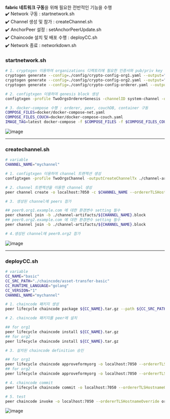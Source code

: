 **fabric 네트워크 구동**을 위해 필요한 전반적인 기능을 수행</br>
✔️ Network 구동 : startnetwork.sh </br>
✔️ Channel 생성 및 참가 : createChannel.sh</br>
✔️ AnchorPeer 설정 : setAnchorPeerUpdate.sh</br>
✔️ Chaincode 설치 및 배포 수행 : deployCC.sh</br>
✔️ Network 종료 : networkdown.sh</br>

### startnetwork.sh
```bash
# 1. cryptogen 이용하여 organizations 디렉토리에 필요한 인증서와 pub/priv key 생성
cryptogen generate --config=./config/crypto-config-org1.yaml --output="organizations"
cryptogen generate --config=./config/crypto-config-org2.yaml --output="organizations"
cryptogen generate --config=./config/crypto-config-orderer.yaml --output="organizations"

# 2. configtxgen 이용하여 genesis block 생성
configtxgen -profile TwoOrgsOrdererGenesis -channelID system-channel -outputBlock ./system-genesis-block/genesis.block

# 3. docker-compose 수행 : orderer, peer, couchDB, container 구동
COMPOSE_FILES=docker/docker-compose-net.yaml
COMPOSE_FILES_COUCH=docker/docker-compose-couch.yaml
IMAGE_TAG=latest docker-compose -f $COMPOSE_FILES -f $COMPOSE_FILES_COUCH up -d 
```

![image](https://github.com/gangintheremark/Hyperledger-Fabric-example/assets/81904943/f3c9921d-dd55-4886-a687-cd93825b997e)


***

### createchannel.sh
```bash
# variable
CHANNEL_NAME="mychannel"

# 1. configtxgen 이용하여 channel 트랜잭션 생성
configtxgen -profile TwoOrgsChannel -outputCreateChannelTx ./channel-artifacts/${CHANNEL_NAME}.tx -channelID $CHANNEL_NAME

# 2. channel 트랜잭션을 이용한 channel 생성
peer channel create -o localhost:7050 -c $CHANNEL_NAME --ordererTLSHostnameOverride orderer.example.com -f ./channel-artifacts/${CHANNEL_NAME}.tx --outputBlock ./channel-artifacts/${CHANNEL_NAME}.block --tls --cafile $ORDERER_CA

# 3. 생성된 channel에 peers 참가

## peer0.org1.example.com 에 대한 환경변수 setting 필수 
peer channel join -b ./channel-artifacts/${CHANNEL_NAME}.block
## peer0.org2.example.com 에 대한 환경변수 setting 필수 
peer channel join -b ./channel-artifacts/${CHANNEL_NAME}.block 

# 4.생성된 channel에 peer0.org2 참가
```

![image](https://github.com/gangintheremark/Hyperledger-Fabric-example/assets/81904943/a04d3810-9586-47cf-9af6-8161d4afa4f9)

***

### deployCC.sh

```bash
# variable
CC_NAME="basic"
CC_SRC_PATH="./chaincode/asset-transfer-basic"
CC_RUNTIME_LANGUAGE="golang"
CC_VERSION="1"
CHANNEL_NAME="mychannel"

# 1. chaincode 패키지 생성
peer lifecycle chaincode package ${CC_NAME}.tar.gz --path ${CC_SRC_PATH} --lang ${CC_RUNTIME_LANGUAGE} --label ${CC_NAME}_${CC_VERSION} 

# 2. chaincode 패키지를 peer에 설치

## for org1
peer lifecycle chaincode install ${CC_NAME}.tar.gz 
## for org2
peer lifecycle chaincode install ${CC_NAME}.tar.gz 

# 3. 설치된 chaincode definition 승인 

## for org1
peer lifecycle chaincode approveformyorg -o localhost:7050 --ordererTLSHostnameOverride orderer.example.com --tls --cafile $ORDERER_CA --channelID $CHANNEL_NAME --name ${CC_NAME} --version ${CC_VERSION} --package-id ${PACKAGE_ID} --sequence 1 
## for org2
peer lifecycle chaincode approveformyorg -o localhost:7050 --ordererTLSHostnameOverride orderer.example.com --tls --cafile $ORDERER_CA --channelID $CHANNEL_NAME --name ${CC_NAME} --version ${CC_VERSION} --package-id ${PACKAGE_ID} --sequence 1 

# 4. chaincode commit
peer lifecycle chaincode commit -o localhost:7050 --ordererTLSHostnameOverride orderer.example.com --tls --cafile $ORDERER_CA --channelID $CHANNEL_NAME --name ${CC_NAME} $PEER_CONN_PARMS --version ${CC_VERSION} --sequence 1 

# 5. test
peer chaincode invoke -o localhost:7050 --ordererTLSHostnameOverride orderer.example.com --tls --cafile $ORDERER_CA -C $CHANNEL_NAME -n ${CC_NAME} $PEER_CONN_PARMS -c '{"function":"InitLedger","Args":[]}'
```

![image](https://github.com/gangintheremark/Hyperledger-Fabric-example/assets/81904943/2f79d10a-d85d-471d-8483-1e8947df03ed)



